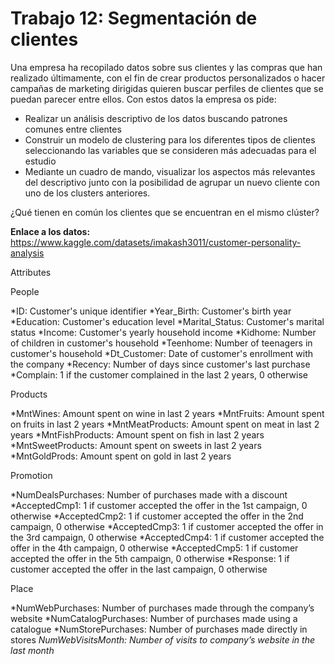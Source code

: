 # Trabajo 12: Segmentación de clientes

Una empresa ha recopilado datos sobre sus clientes y las compras que han realizado últimamente, con el fin de crear productos personalizados o hacer campañas de marketing dirigidas quieren buscar perfiles de clientes que se puedan parecer entre ellos. Con estos datos la empresa os pide:

* Realizar un análisis descriptivo de los datos buscando patrones comunes entre clientes
* Construir un modelo de clustering para los diferentes tipos de clientes seleccionando las variables que se consideren más adecuadas para el estudio
* Mediante un cuadro de mando, visualizar los aspectos más relevantes del descriptivo junto con la posibilidad de agrupar un nuevo cliente con uno de los clusters anteriores.

¿Qué tienen en común los clientes que se encuentran en el mismo clúster? 

**Enlace a los datos:** https://www.kaggle.com/datasets/imakash3011/customer-personality-analysis


Attributes

People

*ID: Customer's unique identifier
*Year_Birth: Customer's birth year
*Education: Customer's education level
*Marital_Status: Customer's marital status
*Income: Customer's yearly household income
*Kidhome: Number of children in customer's household
*Teenhome: Number of teenagers in customer's household
*Dt_Customer: Date of customer's enrollment with the company
*Recency: Number of days since customer's last purchase
*Complain: 1 if the customer complained in the last 2 years, 0 otherwise

Products

*MntWines: Amount spent on wine in last 2 years
*MntFruits: Amount spent on fruits in last 2 years
*MntMeatProducts: Amount spent on meat in last 2 years
*MntFishProducts: Amount spent on fish in last 2 years
*MntSweetProducts: Amount spent on sweets in last 2 years
*MntGoldProds: Amount spent on gold in last 2 years

Promotion

*NumDealsPurchases: Number of purchases made with a discount
*AcceptedCmp1: 1 if customer accepted the offer in the 1st campaign, 0 otherwise
*AcceptedCmp2: 1 if customer accepted the offer in the 2nd campaign, 0 otherwise
*AcceptedCmp3: 1 if customer accepted the offer in the 3rd campaign, 0 otherwise
*AcceptedCmp4: 1 if customer accepted the offer in the 4th campaign, 0 otherwise
*AcceptedCmp5: 1 if customer accepted the offer in the 5th campaign, 0 otherwise
*Response: 1 if customer accepted the offer in the last campaign, 0 otherwise

Place

*NumWebPurchases: Number of purchases made through the company’s website
*NumCatalogPurchases: Number of purchases made using a catalogue
*NumStorePurchases: Number of purchases made directly in stores
*NumWebVisitsMonth: Number of visits to company’s website in the last month*
